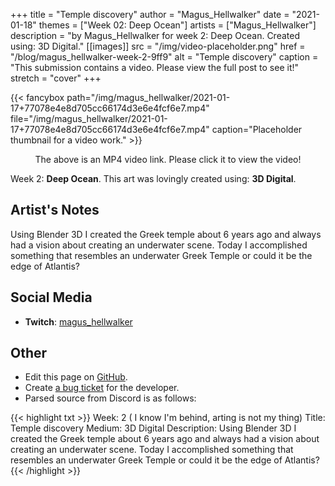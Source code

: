 +++
title =       "Temple discovery"
author =      "Magus_Hellwalker"
date =        "2021-01-18"
themes =      ["Week 02: Deep Ocean"]
artists =     ["Magus_Hellwalker"]
description = "by Magus_Hellwalker for week 2: Deep Ocean. Created using: 3D Digital."
[[images]]
      src = "/img/video-placeholder.png"
      href = "/blog/magus_hellwalker-week-2-9ff9"
      alt = "Temple discovery"
      caption = "This submission contains a video. Please view the full post to see it!"
      stretch = "cover"
+++


{{< fancybox path="/img/magus_hellwalker/2021-01-17+77078e4e8d705cc66174d3e6e4fcf6e7.mp4" file="/img/magus_hellwalker/2021-01-17+77078e4e8d705cc66174d3e6e4fcf6e7.mp4" caption="Placeholder thumbnail for a video work." >}}
<p style="text-align: center">The above is an MP4 video link. Please click it to view the video!</p>

Week 2: **Deep Ocean**. This art was lovingly created using: **3D Digital**.

## Artist's Notes

Using Blender 3D I created the Greek temple about 6 years ago and always had a vision about creating an underwater scene. Today I accomplished something that resembles an underwater Greek Temple or could it be the edge of Atlantis?

## Social Media

- **Twitch**: <a href='https://twitch.tv/magus_hellwalker' target='_blank'>magus_hellwalker</a>

## Other

- Edit this page on [GitHub](https://github.com/teaminkling/web-refresh/edit/main/content/blog/magus_hellwalker-week-2-9ff9.md).
- Create [a bug ticket](https://github.com/teaminkling/web-refresh/issues/new?assignees=&labels=bug&template=problem-report.md&title=) for the developer.
- Parsed source from Discord is as follows:

{{< highlight txt >}}
Week: 2 ( I know I'm behind, arting is not my thing)
Title:  Temple discovery
Medium: 3D Digital 
Description: Using Blender 3D I created the Greek temple about 6 years ago and always had a vision about creating an underwater scene. Today I accomplished something that resembles an underwater Greek Temple or could it be the edge of Atlantis?
{{< /highlight >}}